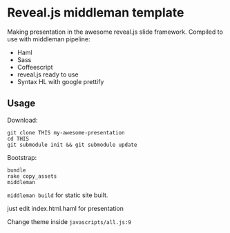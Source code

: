 # Reveal.js middleman template

Making presentation in the awesome reveal.js slide framework.
Compiled to use with middleman pipeline:

* Haml
* Sass
* Coffeescript
* reveal.js ready to use
* Syntax HL with google prettify



## Usage


Download:
```
git clone THIS my-awesome-presentation
cd THIS
git submodule init && git submodule update
```

Bootstrap:

```
bundle
rake copy_assets
middleman
```

``middleman build`` for static site built.

just edit index.html.haml for presentation

Change theme inside ``javascripts/all.js:9``



